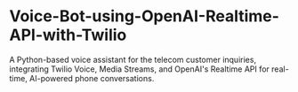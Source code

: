 # Voice-Bot-using-OpenAI-Realtime-API-with-Twilio
A Python-based voice assistant for the telecom customer inquiries, integrating Twilio Voice, Media Streams, and OpenAI's Realtime API for real-time, AI-powered phone conversations.
